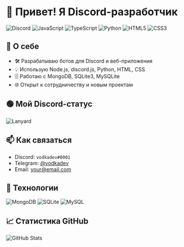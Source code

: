 # 👋 Привет! Я Discord-разработчик

![Discord](https://img.shields.io/badge/Discord-7289DA?style=for-the-badge&logo=discord&logoColor=white)
![JavaScript](https://img.shields.io/badge/JavaScript-F7DF1E?style=for-the-badge&logo=javascript&logoColor=black)
![TypeScript](https://img.shields.io/badge/TypeScript-3178C6?style=for-the-badge&logo=typescript&logoColor=white)
![Python](https://img.shields.io/badge/Python-3776AB?style=for-the-badge&logo=python&logoColor=white)
![HTML5](https://img.shields.io/badge/HTML5-E34F26?style=for-the-badge&logo=html5&logoColor=white)
![CSS3](https://img.shields.io/badge/CSS3-1572B6?style=for-the-badge&logo=css3&logoColor=white)

## 🚀 О себе
- 🛠️ Разрабатываю ботов для Discord и веб-приложения
- 💡 Использую Node.js, discord.js, Python, HTML, CSS
- 🗄️ Работаю с MongoDB, SQLite3, MySQLite
- 🌐 Открыт к сотрудничеству и новым проектам

## 🟢 Мой Discord-статус

![Lanyard](https://lanyard.cnrad.dev/api/819547571265470505)

## 📫 Как связаться
- Discord: `vodkadev#0001`
- Telegram: [@vodkadev](https://t.me/vodkadev)
- Email: your@email.com

## 🧰 Технологии
![MongoDB](https://img.shields.io/badge/MongoDB-47A248?style=for-the-badge&logo=mongodb&logoColor=white)
![SQLite](https://img.shields.io/badge/SQLite-003B57?style=for-the-badge&logo=sqlite&logoColor=white)
![MySQL](https://img.shields.io/badge/MySQL-4479A1?style=for-the-badge&logo=mysql&logoColor=white)

## 📈 Статистика GitHub
![GitHub Stats](https://github-readme-stats.vercel.app/api?username=vodkadev&show_icons=true&theme=tokyonight)
